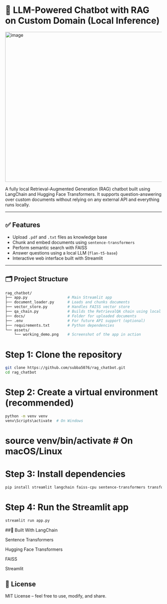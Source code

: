 # 🧠 LLM-Powered Chatbot with RAG on Custom Domain (Local Inference)
<img width="829" height="483" alt="image" src="https://github.com/user-attachments/assets/0e4cf32d-d05b-4ae3-bb85-d38430c11329" />

A fully local Retrieval-Augmented Generation (RAG) chatbot built using LangChain and Hugging Face Transformers. It supports question-answering over custom documents without relying on any external API and everything runs locally.

---

## ✅ Features

- Upload `.pdf` and `.txt` files as knowledge base
- Chunk and embed documents using `sentence-transformers`
- Perform semantic search with FAISS
- Answer questions using a local LLM (`flan-t5-base`)
- Interactive web interface built with Streamlit

---

## 🗂️ Project Structure

```bash
rag_chatbot/
├── app.py                  # Main Streamlit app
├── document_loader.py      # Loads and chunks documents
├── vector_store.py         # Handles FAISS vector store
├── qa_chain.py             # Builds the RetrievalQA chain using local LLM
├── docs/                   # Folder for uploaded documents
├── .env                    # For future API support (optional)
├── requirements.txt        # Python dependencies
└── assets/
    └── working_demo.png    # Screenshot of the app in action
```
# Step 1: Clone the repository
```bash
git clone https://github.com/subba5076/rag_chatbot.git
cd rag_chatbot

```

# Step 2: Create a virtual environment (recommended)
```bash
python -m venv venv
venv\Scripts\activate  # On Windows
```
# source venv/bin/activate  # On macOS/Linux

# Step 3: Install dependencies
```bash
pip install streamlit langchain faiss-cpu sentence-transformers transformers pypdf python-dotenv
```
# Step 4: Run the Streamlit app
```bash
streamlit run app.py
```


##🔧 Built With
LangChain

Sentence Transformers

Hugging Face Transformers

FAISS

Streamlit

## 📄 License
MIT License – feel free to use, modify, and share.




